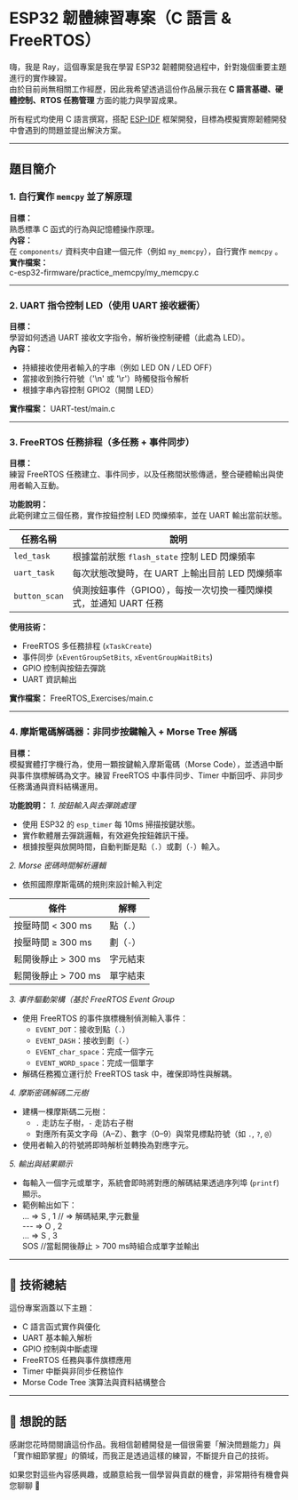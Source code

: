 # ESP32 韌體練習專案（C 語言 & FreeRTOS）

嗨，我是 Ray，這個專案是我在學習 ESP32 韌體開發過程中，針對幾個重要主題進行的實作練習。  
由於目前尚無相關工作經歷，因此我希望透過這份作品展示我在 **C 語言基礎、硬體控制、RTOS 任務管理** 方面的能力與學習成果。

所有程式均使用 C 語言撰寫，搭配 [ESP-IDF](https://docs.espressif.com/projects/esp-idf/en/latest/esp32/) 框架開發，目標為模擬實際韌體開發中會遇到的問題並提出解決方案。

---

## 題目簡介

### 1. 自行實作 `memcpy` 並了解原理
**目標：**  
熟悉標準 C 函式的行為與記憶體操作原理。  
**內容：**  
在 `components/` 資料夾中自建一個元件（例如 `my_memcpy`），自行實作 `memcpy` 。  
**實作檔案：**  
c-esp32-firmware/practice_memcpy/my_memcpy.c

---

### 2. UART 指令控制 LED（使用 UART 接收緩衝）
**目標：**  
學習如何透過 UART 接收文字指令，解析後控制硬體（此處為 LED）。  
**內容：**  
- 持續接收使用者輸入的字串（例如 LED ON / LED OFF） 
- 當接收到換行符號（'\n' 或 '\r'）時觸發指令解析  
- 根據字串內容控制 GPIO2（開關 LED）

**實作檔案：**
  UART-test/main.c

---

### 3. FreeRTOS 任務排程（多任務 + 事件同步） 
**目標：**  
練習 FreeRTOS 任務建立、事件同步，以及任務間狀態傳遞，整合硬體輸出與使用者輸入互動。

**功能說明：**  
此範例建立三個任務，實作按鈕控制 LED 閃爍頻率，並在 UART 輸出當前狀態。

| 任務名稱      | 說明 |
|---------------|------|
| `led_task`    | 根據當前狀態 `flash_state` 控制 LED 閃爍頻率 |
| `uart_task`   | 每次狀態改變時，在 UART 上輸出目前 LED 閃爍頻率 |
| `button_scan` | 偵測按鈕事件（GPIO0），每按一次切換一種閃爍模式，並通知 UART 任務 |

**使用技術：**
- FreeRTOS 多任務排程 (`xTaskCreate`)  
- 事件同步 (`xEventGroupSetBits`, `xEventGroupWaitBits`)  
- GPIO 控制與按鈕去彈跳  
- UART 資訊輸出

**實作檔案：**
  FreeRTOS_Exercises/main.c

---
### 4. 摩斯電碼解碼器：非同步按鍵輸入 + Morse Tree 解碼
**目標：**  
模擬實體打字機行為，使用一顆按鍵輸入摩斯電碼（Morse Code），並透過中斷與事件旗標解碼為文字。練習 FreeRTOS 中事件同步、Timer 中斷回呼、非同步任務溝通與資料結構運用。

**功能說明：** 
*1. 按鈕輸入與去彈跳處理*
- 使用 ESP32 的 `esp_timer` 每 10ms 掃描按鍵狀態。
- 實作軟體層去彈跳邏輯，有效避免按鈕雜訊干擾。
- 根據按壓與放開時間，自動判斷是點（`.`）或劃（`-`）輸入。

*2. Morse 密碼時間解析邏輯*
- 依照國際摩斯電碼的規則來設計輸入判定

| 條件               | 解釋         |
|--------------------|--------------|
| 按壓時間 < 300 ms   | 點（`.`）    |
| 按壓時間 ≥ 300 ms   | 劃（`-`）    |
| 鬆開後靜止 > 300 ms | 字元結束     |
| 鬆開後靜止 > 700 ms | 單字結束     |

*3. 事件驅動架構（基於 FreeRTOS Event Group*
- 使用 FreeRTOS 的事件旗標機制偵測輸入事件：
  - `EVENT_DOT`：接收到點（`.`）
  - `EVENT_DASH`：接收到劃（`-`）
  - `EVENT_char_space`：完成一個字元
  - `EVENT_WORD_space`：完成一個單字
- 解碼任務獨立運行於 FreeRTOS task 中，確保即時性與解耦。

*4. 摩斯密碼解碼二元樹*
- 建構一棵摩斯碼二元樹：
  - `.` 走訪左子樹，`-` 走訪右子樹
  - 對應所有英文字母（A–Z）、數字（0–9）與常見標點符號（如 `.`, `?`, `@`）
- 使用者輸入的符號將即時解析並轉換為對應字元。

*5. 輸出與結果顯示*
- 每輸入一個字元或單字，系統會即時將對應的解碼結果透過序列埠 (`printf`) 顯示。  
- 範例輸出如下：  
  ...  => S , 1  // => 解碼結果,字元數量  
  ---  => O , 2  
  ...  => S , 3  
  SOS            //當鬆開後靜止 > 700 ms時組合成單字並輸出  

---

## 🔧 技術總結

這份專案涵蓋以下主題：

- C 語言函式實作與優化
- UART 基本輸入解析
- GPIO 控制與中斷處理
- FreeRTOS 任務與事件旗標應用
- Timer 中斷與非同步任務協作
- Morse Code Tree 演算法與資料結構整合

---

## 👋 想說的話

感謝您花時間閱讀這份作品。我相信韌體開發是一個很需要「解決問題能力」與「實作細節掌握」的領域，而我正是透過這樣的練習，不斷提升自己的技術。

如果您對這些內容感興趣，或願意給我一個學習與貢獻的機會，非常期待有機會與您聊聊 🙌
